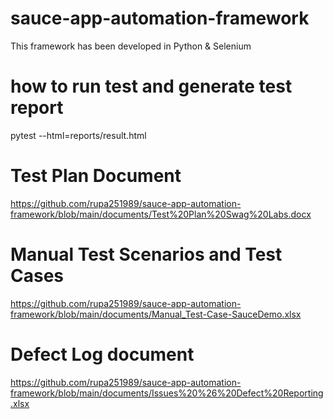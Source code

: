 # sauce-app-automation-framework
This framework has been developed in Python & Selenium

# how to run test and generate test report
pytest --html=reports/result.html

# Test Plan Document
https://github.com/rupa251989/sauce-app-automation-framework/blob/main/documents/Test%20Plan%20Swag%20Labs.docx

# Manual Test Scenarios and Test Cases
https://github.com/rupa251989/sauce-app-automation-framework/blob/main/documents/Manual_Test-Case-SauceDemo.xlsx

# Defect Log document
https://github.com/rupa251989/sauce-app-automation-framework/blob/main/documents/Issues%20%26%20Defect%20Reporting.xlsx




